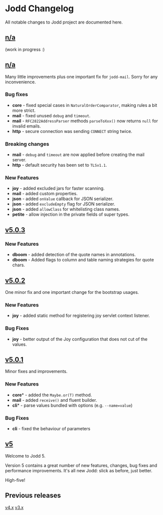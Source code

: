 # Jodd Changelog

All notable changes to Jodd project are documented here.

## [n/a](https://github.com/oblac/jodd/compare/v5.0.4...master)

(work in progress :)

## [n/a](https://github.com/oblac/jodd/compare/v5.0.3...v5.0.4)

Many little improvements plus one important fix for `jodd-mail`. Sorry for any inconvenience.

### Bug fixes

+ **core** - fixed special cases in `NaturalOrderComparator`, making rules a bit more strict.  
+ **mail** - fixed unused `debug` and `timeout`.
+ **mail** - `RFC2822AddressParser` methods `parseToXxx()` now returns `null` for invalid emails.
+ **http** - secure connection was sending `CONNECT` string twice.

### Breaking changes

+ **mail** - `debug` and `timeout` are now applied before creating the mail server.
+ **http** - default security has been set to `TLSv1.1`.

### New Features

+ **joy** - added excluded jars for faster scanning.
+ **mail** - added custom properties.
+ **json** - added `onValue` callback for JSON serializer.
+ **json** - added `excludeEmpty` flag for JSON serializer.
+ **json** - added `allowClass` for whitelisting class names.
+ **petite** - allow injection in the private fields of super types.



## [v5.0.3](https://github.com/oblac/jodd/compare/v5.0.2...v5.0.3)

### New Features

+ **dboom** - added detection of the quote names in annotations.
+ **dboom** - Added flags to column and table naming strategies for quote chars.



## [v5.0.2](https://github.com/oblac/jodd/compare/v5.0.1...v5.0.2)

One minor fix and one important change for the bootstrap usages.

### New Features

+ **joy** - added static method for registering joy servlet context listener.

### Bug Fixes

+ **joy** - better output of the Joy configuration that does not cut of the values.  



## [v5.0.1](https://github.com/oblac/jodd/compare/v5.0.0...v5.0.1)

Minor fixes and improvements.

### New Features

+ **core*** - added the `Maybe.or(T)` method.
+ **mail** - added `receive()` and fluent builder.
+ **cli*** - parse values bundled with options (e.g. `--name=value`)

### Bug Fixes

+ **cli** - fixed the behaviour of parameters



## [v5](https://github.com/oblac/jodd/compare/v4.3.2...v5.0.0)

Welcome to Jodd 5.

Version 5 contains a great number of new features, changes, bug fixes and performance improvements. It's all new Jodd: slick as before, just better. 

High-five!

## Previous releases

[v4.x](CHANGELOG_v4.md)
[v3.x](CHANGELOG_v3.md)
